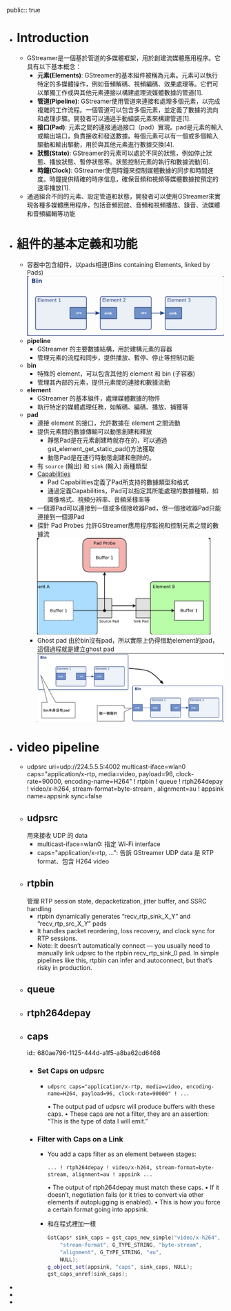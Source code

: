 public:: true

- # Introduction
	- GStreamer是一個基於管道的多媒體框架，用於創建流媒體應用程序。它具有以下基本概念：
		- **元素(Elements)**: GStreamer的基本組件被稱為元素。元素可以執行特定的多媒體操作，例如音頻解碼、視頻編碼、效果處理等。它們可以單獨工作或與其他元素連接以構建處理流媒體數據的管道[1].
		- **管道(Pipeline)**: GStreamer使用管道來連接和處理多個元素，以完成複雜的工作流程。一個管道可以包含多個元素，並定義了數據的流向和處理步驟。開發者可以通過手動組裝元素來構建管道[1].
		- **接口(Pad)**: 元素之間的連接通過接口（pad）實現。pad是元素的輸入或輸出端口，負責接收和發送數據。每個元素可以有一個或多個輸入驅動和輸出驅動，用於與其他元素進行數據交換[4].
		- **狀態(State)**: GStreamer的元素可以處於不同的狀態，例如停止狀態、播放狀態、暫停狀態等。狀態控制元素的執行和數據流動[6].
		- **時鐘(Clock)**: GStreamer使用時鐘來控制媒體數據的同步和時間進度。時鐘提供精確的時序信息，確保音頻和視頻等媒體數據按預定的速率播放[1].
	- 通過組合不同的元素、設定管道和狀態，開發者可以使用GStreamer來實現各種多媒體應用程序，包括音頻回放、音頻和視頻播放、錄音、流媒體和音頻編輯等功能
- # 組件的基本定義和功能
	- 容器中包含組件，以pads相連(Bins containing Elements, linked by Pads)
	  ![image.png](../assets/image_1745560230416_0.png)
	- **pipeline**
		- GStreamer 的主要數據結構，用於建構元素的容器
		- 管理元素的流程和同步，提供播放、暫停、停止等控制功能
	- **bin**
		- 特殊的 element，可以包含其他的 element 和 bin (子容器)
		- 管理其內部的元素，提供元素間的連接和數據流動
	- **element**
		- GStreamer 的基本組件，處理媒體數據的物件
		- 執行特定的媒體處理任務，如解碼、編碼、播放、捕獲等
	- **pad**
		- 連接 element 的接口，允許數據在 element 之間流動
		- 提供元素間的數據傳輸可以動態創建和釋放
			- 靜態Pad是在元素創建時就存在的，可以通過gst_element_get_static_pad()方法獲取
			- 動態Pad是在運行時動態創建和刪除的。
		- 有 `source` (輸出) 和 `sink` (輸入) 兩種類型
		- [Capabilities](((680ae796-1125-444d-a1f5-a8ba62cd6468)))
			- Pad Capabilities定義了Pad所支持的數據類型和格式
			- 通過定義Capabilities，Pad可以指定其所能處理的數據種類，如圖像格式、視頻分辨率、音頻采樣率等
		- 一個源Pad可以連接到一個或多個接收器Pad，但一個接收器Pad只能連接到一個源Pad
		- 探針 Pad Probes 允許GStreamer應用程序監視和控制元素之間的數據流
		  ![image.png](../assets/image_1745560627869_0.png)
		- Ghost pad
		  由於bin沒有pad，所以實際上仍得借助element的pad，這個過程就是建立ghost pad
		  ![image.png](../assets/image_1745560608388_0.png)
- # video pipeline
	- udpsrc uri=udp://224.5.5.5:4002 multicast-iface=wlan0 caps="application/x-rtp, media=video, payload=96, clock-rate=90000, encoding-name=H264" ! rtpbin ! queue ! rtph264depay ! video/x-h264, stream-format=byte-stream , alignment=au ! appsink name=appsink sync=false
	- ## udpsrc
	  用來接收 UDP 的 data
		- multicast-iface=wlan0: 指定 Wi-Fi interface
		- caps="application/x-rtp, ...": 告訴 GStreamer UDP data 是 RTP format、包含 H264 video
	- ## rtpbin
	  管理 RTP session state, depacketization, jitter buffer, and SSRC handling
		- rtpbin dynamically generates “recv_rtp_sink_X_Y” and “recv_rtp_src_X_Y” pads
		- It handles packet reordering, loss recovery, and clock sync for RTP sessions.
		- Note: It doesn’t automatically connect — you usually need to manually link udpsrc to the rtpbin recv_rtp_sink_0 pad. In simple pipelines like this, rtpbin can infer and autoconnect, but that’s risky in production.
	- ## queue
	- ## rtph264depay
	- ## caps
	  id:: 680ae796-1125-444d-a1f5-a8ba62cd6468
		- ### Set Caps on udpsrc
			- ```
			  udpsrc caps="application/x-rtp, media=video, encoding-name=H264, payload=96, clock-rate=90000" ! ...
			  ```
			  	•	The output pad of udpsrc will produce buffers with these caps.
			  	•	These caps are not a filter, they are an assertion: “This is the type of data I will emit.”
		- ### Filter with Caps on a Link
			- You add a caps filter as an element between stages:
			  
			  ```
			  ... ! rtph264depay ! video/x-h264, stream-format=byte-stream, alignment=au ! appsink ...
			  ```
			  	•	The output of rtph264depay must match these caps.
			  	•	If it doesn’t, negotiation fails (or it tries to convert via other elements if autoplugging is enabled).
			  	•	This is how you force a certain format going into appsink.
			- 和在程式裡加一樣
			  
			  ```cpp
			  GstCaps* sink_caps = gst_caps_new_simple("video/x-h264",
			      "stream-format", G_TYPE_STRING, "byte-stream",
			      "alignment", G_TYPE_STRING, "au",
			      NULL);
			  g_object_set(appsink, "caps", sink_caps, NULL);
			  gst_caps_unref(sink_caps);
			  ```
-
-
-